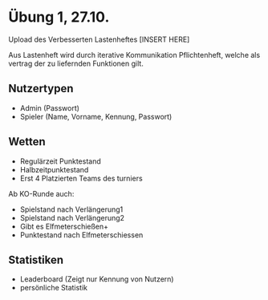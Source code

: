 # Übung 1,  27.10.
Upload des Verbesserten Lastenheftes [INSERT HERE]

Aus Lastenheft wird durch iterative Kommunikation Pflichtenheft, welche als vertrag der zu liefernden Funktionen gilt.

## Nutzertypen
+ Admin (Passwort)
+ Spieler (Name, Vorname, Kennung, Passwort)

## Wetten
+ Regulärzeit Punktestand
+ Halbzeitpunktestand
+ Erst 4 Platzierten Teams des turniers

Ab KO-Runde auch:
+ Spielstand nach Verlängerung1
+ Spielstand nach Verlängerung2
+ Gibt es Elfmeterschießen+
+ Punktestand nach Elfmeterschiessen

## Statistiken
+ Leaderboard (Zeigt nur Kennung von Nutzern)
+ persönliche Statistik